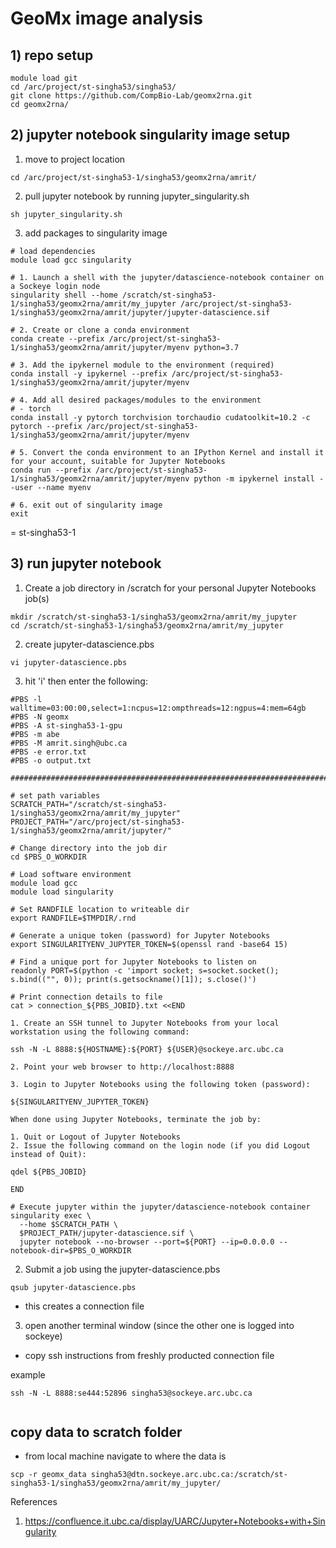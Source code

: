 # GeoMx image analysis

## 1) repo setup

```
module load git
cd /arc/project/st-singha53/singha53/
git clone https://github.com/CompBio-Lab/geomx2rna.git
cd geomx2rna/
```

## 2) jupyter notebook singularity image setup
1. move to project location
```
cd /arc/project/st-singha53-1/singha53/geomx2rna/amrit/
```

2. pull jupyter notebook by running jupyter_singularity.sh

```
sh jupyter_singularity.sh
```

3. add packages to singularity image

```
# load dependencies
module load gcc singularity

# 1. Launch a shell with the jupyter/datascience-notebook container on a Sockeye login node
singularity shell --home /scratch/st-singha53-1/singha53/geomx2rna/amrit/my_jupyter /arc/project/st-singha53-1/singha53/geomx2rna/amrit/jupyter/jupyter-datascience.sif

# 2. Create or clone a conda environment
conda create --prefix /arc/project/st-singha53-1/singha53/geomx2rna/amrit/jupyter/myenv python=3.7

# 3. Add the ipykernel module to the environment (required)
conda install -y ipykernel --prefix /arc/project/st-singha53-1/singha53/geomx2rna/amrit/jupyter/myenv

# 4. Add all desired packages/modules to the environment
# - torch
conda install -y pytorch torchvision torchaudio cudatoolkit=10.2 -c pytorch --prefix /arc/project/st-singha53-1/singha53/geomx2rna/amrit/jupyter/myenv

# 5. Convert the conda environment to an IPython Kernel and install it for your account, suitable for Jupyter Notebooks
conda run --prefix /arc/project/st-singha53-1/singha53/geomx2rna/amrit/jupyter/myenv python -m ipykernel install --user --name myenv

# 6. exit out of singularity image
exit
```

<st-alloc-1> = st-singha53-1

  
## 3) run jupyter notebook

1. Create a job directory in /scratch for your personal Jupyter Notebooks job(s)
  
```
mkdir /scratch/st-singha53-1/singha53/geomx2rna/amrit/my_jupyter
cd /scratch/st-singha53-1/singha53/geomx2rna/amrit/my_jupyter
```

2. create jupyter-datascience.pbs
```
vi jupyter-datascience.pbs
```
  
3. hit 'i' then enter the following:
  
```
#PBS -l walltime=03:00:00,select=1:ncpus=12:ompthreads=12:ngpus=4:mem=64gb
#PBS -N geomx
#PBS -A st-singha53-1-gpu
#PBS -m abe
#PBS -M amrit.singh@ubc.ca
#PBS -e error.txt
#PBS -o output.txt

################################################################################

# set path variables
SCRATCH_PATH="/scratch/st-singha53-1/singha53/geomx2rna/amrit/my_jupyter"
PROJECT_PATH="/arc/project/st-singha53-1/singha53/geomx2rna/amrit/jupyter/"

# Change directory into the job dir
cd $PBS_O_WORKDIR

# Load software environment
module load gcc
module load singularity

# Set RANDFILE location to writeable dir
export RANDFILE=$TMPDIR/.rnd

# Generate a unique token (password) for Jupyter Notebooks
export SINGULARITYENV_JUPYTER_TOKEN=$(openssl rand -base64 15)

# Find a unique port for Jupyter Notebooks to listen on
readonly PORT=$(python -c 'import socket; s=socket.socket(); s.bind(("", 0)); print(s.getsockname()[1]); s.close()')

# Print connection details to file
cat > connection_${PBS_JOBID}.txt <<END
 
1. Create an SSH tunnel to Jupyter Notebooks from your local workstation using the following command:
 
ssh -N -L 8888:${HOSTNAME}:${PORT} ${USER}@sockeye.arc.ubc.ca
 
2. Point your web browser to http://localhost:8888
 
3. Login to Jupyter Notebooks using the following token (password):
 
${SINGULARITYENV_JUPYTER_TOKEN}
 
When done using Jupyter Notebooks, terminate the job by:
 
1. Quit or Logout of Jupyter Notebooks
2. Issue the following command on the login node (if you did Logout instead of Quit):
 
qdel ${PBS_JOBID}
 
END

# Execute jupyter within the jupyter/datascience-notebook container
singularity exec \
  --home $SCRATCH_PATH \
  $PROJECT_PATH/jupyter-datascience.sif \
  jupyter notebook --no-browser --port=${PORT} --ip=0.0.0.0 --notebook-dir=$PBS_O_WORKDIR

```
  
2. Submit a job using the jupyter-datascience.pbs
```
qsub jupyter-datascience.pbs
```
 - this creates a connection file
  
  
3. open another terminal window (since the other one is logged into sockeye)
- copy ssh instructions from freshly producted connection file

example 
```
ssh -N -L 8888:se444:52896 singha53@sockeye.arc.ubc.ca
  
```

## copy data to scratch folder

- from local machine navigate to where the data is
```
scp -r geomx_data singha53@dtn.sockeye.arc.ubc.ca:/scratch/st-singha53-1/singha53/geomx2rna/amrit/my_jupyter/
```



References
1. https://confluence.it.ubc.ca/display/UARC/Jupyter+Notebooks+with+Singularity
